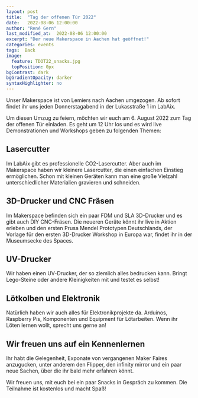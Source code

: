 ```yaml
---
layout: post
title:  "Tag der offenen Tür 2022"
date:   2022-08-06 12:00:00
author: "René Gern"
last_modified_at:  2022-08-06 12:00:00
excerpt: "Der neue Makerspace in Aachen hat geöffnet!"
categories: events
tags:  Back
image:
  feature: TDOT22_snacks.jpg
  topPosition: 0px
bgContrast: dark
bgGradientOpacity: darker
syntaxHighlighter: no
---
```

Unser Makerspace ist von Lemiers nach Aachen umgezogen. Ab sofort findet ihr uns jeden Donnerstagabend in der Lukasstraße 1 im LabAix. 

<div class="img img--fullContainer img--14xLeading" style="background-image: url({{ site.baseurl_posts_img }}TDOT22_flipper.jpg);"></div>

Um diesen Umzug zu feiern, möchten wir euch am 6. August 2022 zum Tag der offenen Tür einladen. Es geht um 12 Uhr los und es wird live Demonstrationen und Workshops geben zu folgenden Themen:

## Lasercutter

Im LabAix gibt es professionelle CO2-Lasercutter. Aber auch im Makerspace haben wir kleinere Lasercutter, die einen einfachen Einstieg ermöglichen. Schon mit kleinen Geräten kann man eine große Vielzahl unterschiedlicher Materialien gravieren und schneiden.

<div class="img img--fullContainer img--14xLeading" style="background-image: url({{ site.baseurl_posts_img }}TDOT22_laser.jpg);"></div>


## 3D-Drucker und CNC Fräsen

Im Makerspace befinden sich ein paar FDM und SLA 3D-Drucker und es gibt auch DIY CNC-Fräsen. Die neueren Geräte könnt ihr live in Aktion erleben und den ersten Prusa Mendel Prototypen Deutschlands, der Vorlage für den ersten 3D-Drucker Workshop in Europa war, findet ihr in der Museumsecke des Spaces.

## UV-Drucker

Wir haben einen UV-Drucker, der so ziemlich alles bedrucken kann. Bringt Lego-Steine oder andere Kleinigkeiten mit und testet es selbst!
<div class="img img--fullContainer img--14xLeading" style="background-image: url({{ site.baseurl_posts_img }}TDOT22_uvdrucker.jpg);"></div>

## Lötkolben und Elektronik

Natürlich haben wir auch alles für Elektronikprojekte da. Arduinos, Raspberry Pis, Komponenten und Equipment für Lötarbeiten. Wenn ihr Löten lernen wollt, sprecht uns gerne an!

## Wir freuen uns auf ein Kennenlernen

Ihr habt die Gelegenheit, Exponate von vergangenen Maker Faires anzugucken, unter anderem den Flipper, den infinity mirror und ein paar neue Sachen, über die ihr bald mehr erfahren könnt.

<div class="img img--fullContainer img--14xLeading" style="background-image: url({{ site.baseurl_posts_img }}TDOT22_saule.jpg);"></div>


Wir freuen uns, mit euch bei ein paar Snacks in Gespräch zu kommen. Die Teilnahme ist kostenlos und macht Spaß!
<div class="img img--fullContainer img--14xLeading" style="background-image: url({{ site.baseurl_posts_img }}TDOT22_snacks.jpg);"></div>
